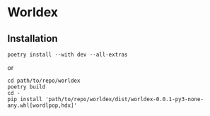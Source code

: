 # Worldex

## Installation

```
poetry install --with dev --all-extras
```

or

```
cd path/to/repo/worldex
poetry build
cd -
pip install 'path/to/repo/worldex/dist/worldex-0.0.1-py3-none-any.whl[wordlpop,hdx]'
```
